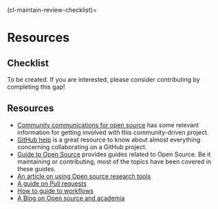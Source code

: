(cl-maintain-review-checklist)=
# Resources

## Checklist

To be created. If you are interested, please consider contributing by completing this gap!

## Resources
* [Community communications for open source](https://the-turing-way.netlify.app/open-source-comms/intro.html) has some relevant information for getting involved with this community-driven project.
* [GitHub help](https://help.github.com/en) is a great resource to know about almost everything concerning collaborating on a GitHub project.
* [Guide to Open Source](https://opensource.guide/) provides guides related to Open Source. Be it maintaining or contributing, most of the topics have been covered in these guides.
* [An article on using Open source research tools](https://opensource.com/education/15/11/tools-analyze-collaborate-share-research)
* [A guide on Pull requests](https://www.atlassian.com/blog/git/written-unwritten-guide-pull-requests)
* [How to guide to workflows](https://www.atlassian.com/git/tutorials/comparing-workflows)
* [A Blog on Open source and academia](https://opensource.com/article/19/9/how-open-source-academic-work)

